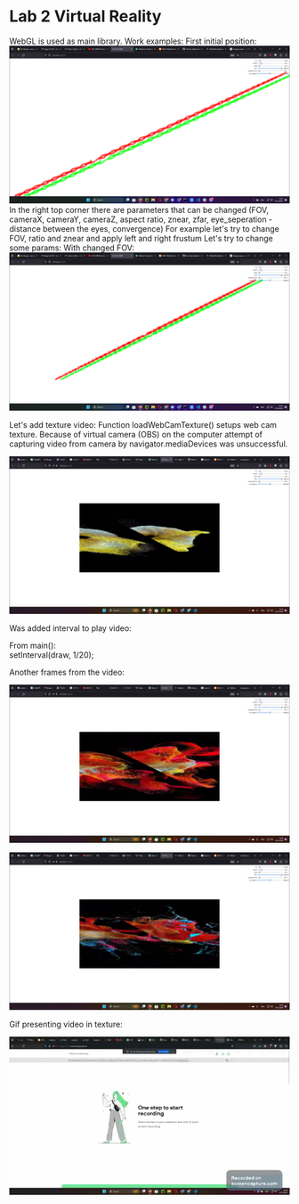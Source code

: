 # Lab 2 Virtual Reality

WebGL is used as main library. 
Work examples:
First initial position:
![image-7.png](images/image-7.png)
In the right top corner there are parameters that can be changed (FOV, cameraX, cameraY, cameraZ, aspect ratio, znear, zfar, eye_seperation - distance between the eyes, convergence)
For example let's try to change FOV, ratio and znear and apply left and right frustum
Let's try to change some params:
With changed FOV:
![image-8.png](images/image-8.png)

Let's add texture video:
Function loadWebCamTexture() setups web cam texture. Because of virtual camera (OBS) on the computer attempt of capturing video from camera by navigator.mediaDevices was unsuccessful.

![image-9.png](images/image-9.png)

Was added interval to play video:

From main():   
    setInterval(draw, 1/20);

Another frames from the video:

![image-10.png](images/image-10.png)

![image-11.png](images/image-11.png)

Gif presenting video in texture:

![lab2_capture.gif](images/lab2_capture.gif)